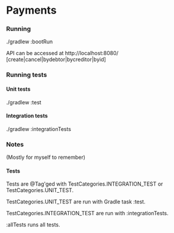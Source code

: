 # Payments

### Running

./gradlew :bootRun

API can be accessed at http://localhost:8080/ [create|cancel|bydebtor|bycreditor|byid]

### Running tests

#### Unit tests
./gradlew :test

#### Integration tests
./gradlew :integrationTests


### Notes
(Mostly for myself to remember)

#### Tests
Tests are @Tag'ged with TestCategories.INTEGRATION_TEST or TestCategories.UNIT_TEST.

TestCategories.UNIT_TEST are run with Gradle task :test.

TestCategories.INTEGRATION_TEST are run with :integrationTests.

:allTests runs all tests.